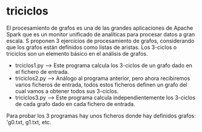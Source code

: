 # triciclos

El procesamiento de grafos es una de las grandes aplicaciones de Apache Spark que es un monitor unificado de analíticas para procesar datos a gran escala. S proponen 3 ejercicios de procesamiento de grafos, considerando que los grafos están definidos como listas de aristas. Los 3-ciclos o triciclos son un elemento básico en el análisis de grafos.
- trciclos1.py --> Este programa calcula los 3-ciclos de un grafo dado en el fichero de entrada.
- triciclos2.py --> Análogo al programa anterior, pero ahora recibiremos varios ficheros de entrada, todos estos ficheros definen un grafo del cual vamos a obtener todos sus 3-ciclos.
- triciclos3.py --> Este programa calcula independientemente los 3-ciclos de cada grafo dado en cada fichero de entrada.

Para probar los 3 programas hay unos ficheros donde hay definidos grafos: 'g0.txt, g1.txt, etc.
